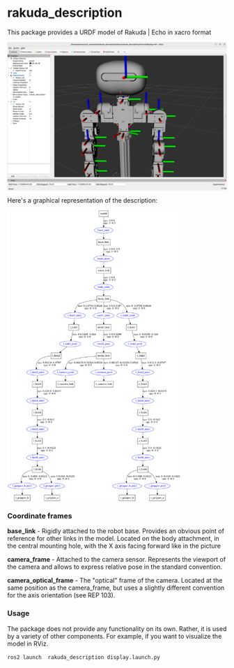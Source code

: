 # rakuda_description

This package provides a URDF model of Rakuda | Echo in xacro format

<img align="center" src="https://github.com/andreagavazzi/rakuda_description/blob/main/assets/Screenshot from 2025-09-17 10-03-23.png" width="800" />


Here's a graphical representation of the description:

<img align="center" src="https://github.com/andreagavazzi/rakuda_description/blob/main/assets/rakuda.png" width="400" />



### Coordinate frames
**base_link** - Rigidly attached to the robot base. Provides an obvious point of reference for other links in the model. Located on the body attachment, in the central mounting hole, with the X axis facing forward like in the picture

**camera_frame** - Attached to the camera sensor. Represents the viewport of the camera and allows to express relative pose in the standard convention.

**camera_optical_frame** - The "optical" frame of the camera. Located at the same position as the camera_frame, but uses a slightly different convention for the axis orientation (see REP 103).

### Usage
The package does not provide any functionality on its own. Rather, it is used by a variety of other components.
For example, if you want to visualize the model in RViz.
```
ros2 launch  rakuda_description display.launch.py
```
